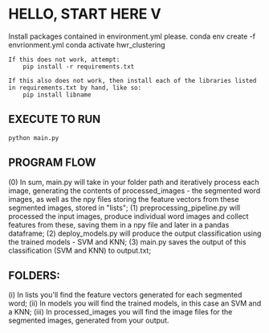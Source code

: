 # HELLO, START HERE V
Install packages contained in environment.yml please.
    conda env create -f envrionment.yml
    conda activate hwr_clustering

    If this does not work, attempt:
        pip install -r requirements.txt

    If this also does not work, then install each of the libraries listed in requirements.txt by hand, like so:
        pip install libname

## EXECUTE TO RUN
    python main.py

## PROGRAM FLOW
(0) In sum, main.py will take in your folder path and iteratively process each image, generating the contents of processed_images - the segmented word images, as well as the npy files storing the feature vectors from these segmented images, stored in "lists";
(1) preprocessing_pipeline.py will processed the input images, produce individual word images and collect features from these, saving them in a npy file and later in a pandas dataframe;
(2) deploy_models.py will produce the output classification using the trained models - SVM and KNN;
(3) main.py saves the output of this classification (SVM and KNN) to output.txt;

## FOLDERS:
(i) In lists you'll find the feature vectors generated for each segmented word;
(ii) In models you will find the trained models, in this case an SVM and a KNN;
(iii) In processed_images you will find the image files for the segmented images, generated from your output.